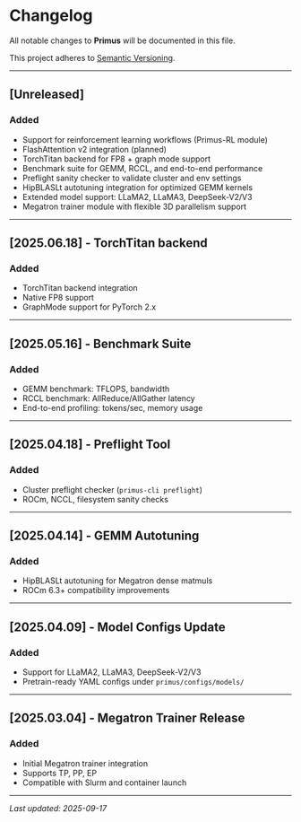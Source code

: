 # Changelog

All notable changes to **Primus** will be documented in this file.

This project adheres to [Semantic Versioning](https://semver.org/).

---

## [Unreleased]

### Added
- Support for reinforcement learning workflows (Primus-RL module)
- FlashAttention v2 integration (planned)
- TorchTitan backend for FP8 + graph mode support
- Benchmark suite for GEMM, RCCL, and end-to-end performance
- Preflight sanity checker to validate cluster and env settings
- HipBLASLt autotuning integration for optimized GEMM kernels
- Extended model support: LLaMA2, LLaMA3, DeepSeek-V2/V3
- Megatron trainer module with flexible 3D parallelism support

---

## [2025.06.18] - TorchTitan backend

### Added
- TorchTitan backend integration
- Native FP8 support
- GraphMode support for PyTorch 2.x

---

## [2025.05.16] - Benchmark Suite

### Added
- GEMM benchmark: TFLOPS, bandwidth
- RCCL benchmark: AllReduce/AllGather latency
- End-to-end profiling: tokens/sec, memory usage

---

## [2025.04.18] - Preflight Tool

### Added
- Cluster preflight checker (`primus-cli preflight`)
- ROCm, NCCL, filesystem sanity checks

---

## [2025.04.14] - GEMM Autotuning

### Added
- HipBLASLt autotuning for Megatron dense matmuls
- ROCm 6.3+ compatibility improvements

---

## [2025.04.09] - Model Configs Update

### Added
- Support for LLaMA2, LLaMA3, DeepSeek-V2/V3
- Pretrain-ready YAML configs under `primus/configs/models/`

---

## [2025.03.04] - Megatron Trainer Release

### Added
- Initial Megatron trainer integration
- Supports TP, PP, EP
- Compatible with Slurm and container launch

---

_Last updated: 2025-09-17_
